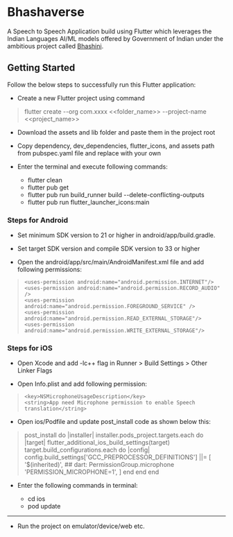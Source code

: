 # Bhashaverse

A Speech to Speech Application build using Flutter which leverages the Indian Languages AI/ML models offered by Government of Indian under the ambitious project called [Bhashini](www.bhashini.gov.in).

## Getting Started
Follow the below steps to successfully run this Flutter application:

- Create a new Flutter project using command

> 	flutter create --org com.xxxx <<folder_name>> --project-name <<project_name>>

- Download the assets and lib folder and paste them in the project root

- Copy dependency, dev_dependencies, flutter_icons, and assets path from pubspec.yaml file and replace with your own

- Enter the terminal and execute following commands:

    - flutter clean
    - flutter pub get
    - flutter pub run build_runner build --delete-conflicting-outputs
    - flutter pub run flutter_launcher_icons:main

### Steps for Android

- Set minimum SDK version to 21 or higher in android/app/build.gradle.

- Set target SDK version and compile SDK version to 33 or higher 

- Open the android/app/src/main/AndroidManifest.xml file and add following permissions:

>     <uses-permission android:name="android.permission.INTERNET"/>
>     <uses-permission android:name="android.permission.RECORD_AUDIO" />
>     <uses-permission android:name="android.permission.FOREGROUND_SERVICE" />
>     <uses-permission android:name="android.permission.READ_EXTERNAL_STORAGE"/>
>     <uses-permission android:name="android.permission.WRITE_EXTERNAL_STORAGE"/>

### Steps for iOS

- Open Xcode and add -lc++ flag in Runner > Build Settings > Other Linker Flags

- Open Info.plist and add following permission:

>     <key>NSMicrophoneUsageDescription</key>
>     <string>App need Microphone permission to enable Speech translation</string>

- Open ios/Podfile  and update post_install code as shown below this:

>   post_install do |installer|
>     installer.pods_project.targets.each do |target|
>       flutter_additional_ios_build_settings(target)
>          target.build_configurations.each do |config|
>             config.build_settings['GCC_PREPROCESSOR_DEFINITIONS'] ||= [          '$(inherited)',
>            ## dart: PermissionGroup.microphone
>            'PERMISSION_MICROPHONE=1',
>          ]
>          end
>     end
>   end

- Enter the following commands in terminal:

    - cd ios
    - pod update

------------

- Run the project on emulator/device/web etc.